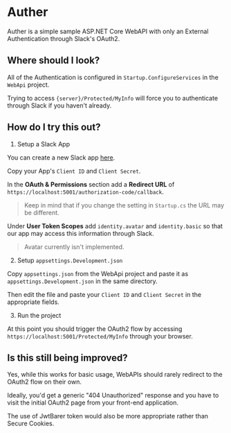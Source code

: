 # Auther

Auther is a simple sample ASP.NET Core WebAPI with only an External Authentication through Slack's OAuth2.

## Where should I look?

All of the Authentication is configured in `Startup.ConfigureServices` in the `WebApi` project.

Trying to access `{server}/Protected/MyInfo` will force you to authenticate through Slack if you haven't already.

## How do I try this out?

1. Setup a Slack App

You can create a new Slack app [here](https://api.slack.com/apps).

Copy your App's `Client ID` and `Client Secret`.

In the **OAuth & Permissions** section add a **Redirect URL** of `https://localhost:5001/authorization-code/callback`.

> Keep in mind that if you change the setting in `Startup.cs` the URL may be different.

Under **User Token Scopes** add `identity.avatar` and `identity.basic` so that our app may access this information through Slack.

> Avatar currently isn't implemented.

2. Setup `appsettings.Development.json`

Copy `appsettings.json` from the WebApi project and paste it as `appsettings.Development.json` in the same directory.

Then edit the file and paste your `Client ID` and `Client Secret` in the appropriate fields.

3. Run the project

At this point you should trigger the OAuth2 flow by accessing `https://localhost:5001/Protected/MyInfo` through your browser.

## Is this still being improved?

Yes, while this works for basic usage, WebAPIs should rarely redirect to the OAuth2 flow on their own.

Ideally, you'd get a generic "404 Unauthorized" response and you have to visit the initial OAuth2 page from your front-end application.

The use of JwtBarer token would also be more appropriate rather than Secure Cookies.
